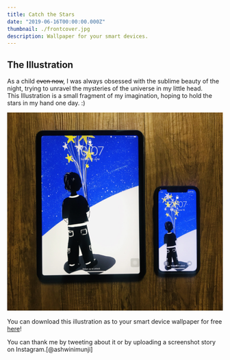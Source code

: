 ```yaml
---
title: Catch the Stars
date: "2019-06-16T00:00:00.000Z"
thumbnail: ./frontcover.jpg
description: Wallpaper for your smart devices.
---
```



## The Illustration

As a child <strike>even now</strike>, I was always obsessed with the sublime beauty of the night, trying to unravel the mysteries of the universe in my little head.   
This Illustration is a small fragment of my imagination, hoping to hold the stars in my hand one day. :)


![Cover](./device.jpg)


You can download this illustration as to your smart device wallpaper for free [here](https://drive.google.com/file/d/1VyR1AWaHYzjLoolKH2A0e-19FJl4I0Nk/view?usp=sharing)! 

You can thank me by tweeting about it or by uploading a screenshot story on Instagram.[@ashwinimunji] 
